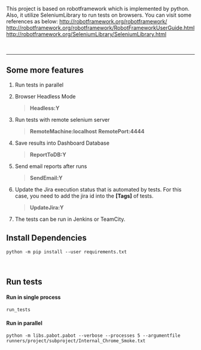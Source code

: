 This project is based on robotframework which is implemented by python. Also, it utilize SeleniumLibrary to run tests on browsers.
You can visit some references as below:
    http://robotframework.org/robotframework/
    http://robotframework.org/robotframework/RobotFrameworkUserGuide.html
    http://robotframework.org/SeleniumLibrary/SeleniumLibrary.html
    
<br/>

* * *

## Some more features
1. Run tests in parallel
2. Browser Headless Mode
   > **Headless:Y**
3. Run tests with remote selenium server
   > **RemoteMachine:localhost**
   > **RemotePort:4444**
4. Save results into Dashboard Database
   > **ReportToDB:Y**
   
5. Send email reports after runs
   > **SendEmail:Y**
6. Update the Jira execution status that is automated by tests. For this case, you need to add the jira id into the **[Tags]** of tests.
   > **UpdateJira:Y**
7. The tests can be run in Jenkins or TeamCity.

## Install Dependencies
```{r, engine='bash', count_lines}
python -m pip install --user requirements.txt
```
    
<br/>

## Run tests

#### Run in single process
```{r, engine='bash', count_lines}
run_tests
```

#### Run in parallel
```{r, engine='bash', count_lines}
python -m libs.pabot.pabot --verbose --processes 5 --argumentfile runners/project/subproject/Internal_Chrome_Smoke.txt
```
